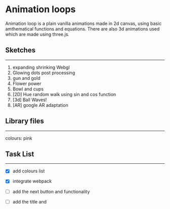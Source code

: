 # Animation loops

Animation loop is a plain vanilla animations made in 2d canvas, using basic amthematical functions and equations.
There are also 3d animations used which are made using three.js.

## Sketches
______

1. expanding shrinking Webgl 
2. Glowing dots post processing
3. gun and gold
4. Flower power
5. Bowl and cups
6. [2D] Hue random walk using sin and cos function
7. [3d] Ball Waves!
99. [AR] google AR adaptation


## Library files
______

colours: pink


## Task List
______

- [x] add colours list
- [x] integrate webpack
- [ ] add the next button and functionality
- [ ] add the title and 












